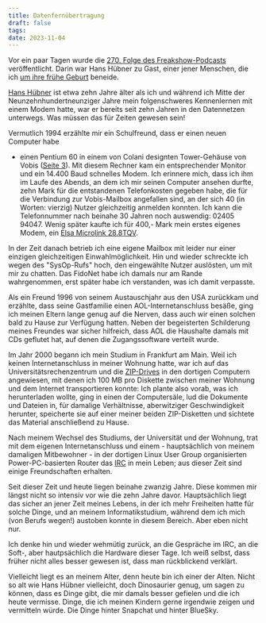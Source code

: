```yaml
---
title: Datenfernübertragung
draft: false
tags: 
date: 2023-11-04
---
```

Vor ein paar Tagen wurde die [270. Folge des
Freakshow-Podcasts](https://freakshow.fm/fs270-computer-im-regen)
veröffentlicht. Darin war Hans Hübner zu Gast, einer jener Menschen, die ich
[um ihre frühe Geburt](https://freakshow.fm/fs167-hacker-nr-5) beneide.

[Hans Hübner](https://de.wikipedia.org/wiki/Hans_Heinrich_Hübner) ist etwa zehn
Jahre älter als ich und während ich Mitte der Neunzehnhundertneunziger Jahre
mein folgenschweres Kennenlernen mit einem Modem hatte, war er bereits seit zehn
Jahren in den Datennetzen unterwegs. Was müssen das für Zeiten gewesen sein!

Vermutlich 1994 erzählte mir ein Schulfreund, dass er einen neuen Computer habe
- einen Pentium 60 in einem von Colani designten Tower-Gehäuse von Vobis ([Seite
3](https://www.schmalenstroer.net/books/Alte%20Kataloge/Vobis%20Denkzettel%201993-12-03.pdf)).
Mit diesem Rechner kam ein entsprechender Monitor und ein 14.400 Baud
schnelles Modem. Ich erinnere mich, dass ich ihm im Laufe des Abends, an dem
ich mir seinen Computer ansehen durfte, zehn Mark für die entstandenen
Telefonkosten gegeben habe, die für die Verbindung zur Vobis-Mailbox
angefallen sind, an der sich 40 (in Worten: vierzig) Nutzer gleichzeitig
anmelden konnten. Ich kann die Telefonnummer nach beinahe 30 Jahren noch
auswendig: 02405 94047. Wenig später kaufte ich für 400,- Mark mein erstes
eigenes Modem, ein [Elsa Microlink
28.8TQV](https://de.wikipedia.org/wiki/Datei:Elsa_MicroLink_288TQV_mod01_res.jpg).

In der Zeit danach betrieb ich eine eigene Mailbox mit leider nur einer einzigen
gleichzeitigen Einwahlmöglichkeit. Hin und wieder schreckte ich wegen des
"SysOp-Rufs" hoch, den eingewählte Nutzer auslösten, um mit mir zu chatten.
Das FidoNet habe ich damals nur am Rande wahrgenommen, erst später habe ich
verstanden, was ich damit verpasste.

Als ein Freund 1996 von seinem Austauschjahr aus den USA zurückkam und erzählte,
dass seine Gastfamilie einen AOL-Internetanschluss besäße, ging ich meinen
Eltern lange genug auf die Nerven, dass auch wir einen solchen bald zu
Hause zur Verfügung hatten. Neben der begeisterten Schilderung meines Freundes
war sicher hilfreich, dass AOL die Haushalte damals mit CDs geflutet hat, auf
denen die Zugangssoftware verteilt wurde.

Im Jahr 2000 begann ich mein Studium in Frankfurt am Main. Weil ich keinen
Internetanschluss in meiner Wohnung hatte, war ich auf das
Universitätsrechenzentrum und die
[ZIP-Drives](https://de.wikipedia.org/wiki/Iomega_Zip) in den dortigen Computern
angewiesen, mit denen ich 100 MB pro Diskette zwischen meiner Wohnung und dem
Internet transportieren konnte: Ich plante also vorab, was ich herunterladen
wollte, ging in einen der Computersäle, lud die Dokumente und Dateien in, für
damalige Verhältnisse, aberwitziger Geschwindigkeit herunter, speicherte sie
auf einer meiner beiden ZIP-Disketten und sichtete das Material anschließend zu
Hause.

Nach meinem Wechsel des Studiums, der Universität und der Wohnung, trat mit dem
eigenen Internetanschluss und einem - hauptsächlich von meinem damaligen
Mitbewohner - in der dortigen Linux User Group organisierten Power-PC-basierten
Router das [IRC](https://de.wikipedia.org/wiki/Internet_Relay_Chat) in mein
Leben; aus dieser Zeit sind einige Freundschaften erhalten.

Seit dieser Zeit und heute liegen beinahe zwanzig Jahre.
Diese kommen mir längst nicht so intensiv vor wie die zehn Jahre davor.
Hauptsächlich liegt das sicher an jener Zeit meines Lebens, in der ich mehr
Freiheiten hatte für solche Dinge, und an meinem Informatikstudium, während dem
ich mich (von Berufs wegen!) austoben konnte in diesem Bereich.
Aber eben nicht nur.

Ich denke hin und wieder wehmütig zurück, an die Gespräche im IRC, an die Soft-,
aber hautpsächlich die Hardware dieser Tage. Ich weiß selbst, dass früher nicht
alles besser gewesen ist, dass man rückblickend verklärt.

Vielleicht liegt es an meinem Alter, denn heute bin ich einer der Alten. Nicht
so alt wie Hans Hübner vielleicht, doch Dinosaurier genug, um sagen zu können,
dass es Dinge gibt, die mir damals besser gefielen und die ich heute vermisse.
Dinge, die ich meinen Kindern gerne irgendwie zeigen und vermitteln würde. Die
Dinge hinter Snapchat und hinter BlueSky.